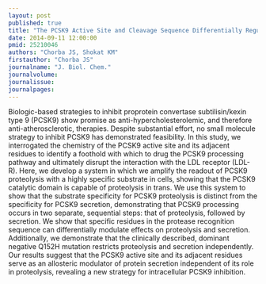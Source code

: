 ```yaml
---
layout: post
published: true
title: "The PCSK9 Active Site and Cleavage Sequence Differentially Regulate Protein Secretion from Proteolysis."
date: 2014-09-11 12:00:00
pmid: 25210046
authors: "Chorba JS, Shokat KM"
firstauthor: "Chorba JS"
journalname: "J. Biol. Chem."
journalvolume: 
journalissue: 
journalpages: 
---
```


Biologic-based strategies to inhibit proprotein convertase subtilisin/kexin type 9 (PCSK9) show promise as anti-hypercholesterolemic, and therefore anti-atherosclerotic, therapies. Despite substantial effort, no small molecule strategy to inhibit PCSK9 has demonstrated feasibility. In this study, we interrogated the chemistry of the PCSK9 active site and its adjacent residues to identify a foothold with which to drug the PCSK9 processing pathway and ultimately disrupt the interaction with the LDL receptor (LDL-R). Here, we develop a system in which we amplify the readout of PCSK9 proteolysis with a highly specific substrate in cells, showing that the PCSK9 catalytic domain is capable of proteolysis in trans. We use this system to show that the substrate specificity for PCSK9 proteolysis is distinct from the specificity for PCSK9 secretion, demonstrating that PCSK9 processing occurs in two separate, sequential steps: that of proteolysis, followed by secretion. We show that specific residues in the protease recognition sequence can differentially modulate effects on proteolysis and secretion. Additionally, we demonstrate that the clinically described, dominant negative Q152H mutation restricts proteolysis and secretion independently. Our results suggest that the PCSK9 active site and its adjacent residues serve as an allosteric modulator of protein secretion independent of its role in proteolysis, revealing a new strategy for intracellular PCSK9 inhibition.

